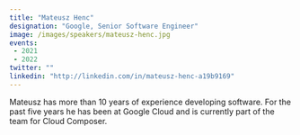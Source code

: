```yaml
---
title: "Mateusz Henc"
designation: "Google, Senior Software Engineer"
image: /images/speakers/mateusz-henc.jpg
events:
 - 2021
 - 2022
twitter: ""
linkedin: "http://linkedin.com/in/mateusz-henc-a19b9169"
---
```


Mateusz has more than 10 years of experience developing software. For the past five years he has been at Google Cloud and is currently part of the team for Cloud Composer.